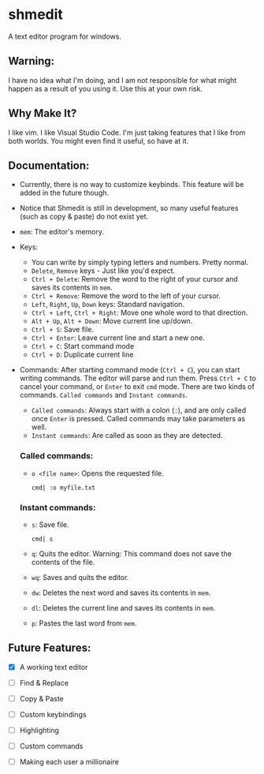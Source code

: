 # shmedit
A text editor program for windows.

## Warning:
  I have no idea what I'm doing, and I am not responsible for what might happen as a result of you using it.
  Use this at your own risk.

## Why Make It?
  I like vim. I like Visual Studio Code. I'm just taking features that I like from both worlds.
  You might even find it useful, so have at it. 
  

## Documentation:
  - Currently, there is no way to customize keybinds. This feature will be added in the future though. 
  
  - Notice that Shmedit is still in development, so many useful features (such as copy & paste) do not exist yet.
  
  - `mem`: The editor's memory. 
  
  - Keys:
    - You can write by simply typing letters and numbers. Pretty normal.
    - `Delete`, `Remove` keys - Just like you'd expect.
    - `Ctrl + Delete`: Remove the word to the right of your cursor and saves its contents in `mem`. 
    - `Ctrl + Remove`: Remove the word to the left of your cursor.
    - `Left`, `Right`, `Up`, `Down` keys: Standard navigation. 
    - `Ctrl + Left`, `Ctrl + Right`: Move one whole word to that direction.
    - `Alt + Up`, `Alt + Down`: Move current line up/down.
    - `Ctrl + S`: Save file.
    - `Ctrl + Enter`: Leave current line and start a new one.
    - `Ctrl + C`: Start command mode
    - `Ctrl + D`: Duplicate current line
  
  - Commands:
    After starting command mode (`Ctrl + C`), you can start writing commands. The editor will parse and run them.
    Press `Ctrl + C` to cancel your command, or `Enter` to exit `cmd` mode.
    There are two kinds of commands. `Called commands` and `Instant commands`.
      - `Called commands`: Always start with a colon (`:`), and are only called once `Enter` is pressed. Called commands may take parameters as well.
      - `Instant commands`: Are called as soon as they are detected.
    
    
    ### Called commands:    
    - `o <file name>`: Opens the requested file.
    
      `cmd| :o myfile.txt`
    
      
    ### Instant commands:    
    - `s`: Save file.
      
      `cmd| s`
    - `q`: Quits the editor. Warning: This command does not save the contents of the file.
    - `wq`: Saves and quits the editor. 
    - `dw`: Deletes the next word and saves its contents in `mem`. 
    - `dl`: Deletes the current line and saves its contents in `mem`. 
    - `p`: Pastes the last word from `mem`.
      
## Future Features:
  - [X] A working text editor
  - [ ] Find & Replace
  - [ ] Copy & Paste
  - [ ] Custom keybindings
  - [ ] Highlighting
  - [ ] Custom commands
  - [ ] Making each user a millionaire
  
